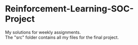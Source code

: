 # Reinforcement-Learning-SOC-Project
My solutions for weekly assignments.<br>
The "src" folder contains all my files for the final project.
